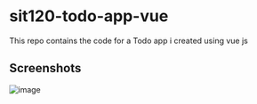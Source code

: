 # sit120-todo-app-vue
This repo contains the code for a Todo app i created using vue js

## Screenshots
![image](https://github.com/itsRohit47/sit120-todo-app-vue/assets/108188800/b391d62d-e655-4850-bb41-88dea7a96ba6)

